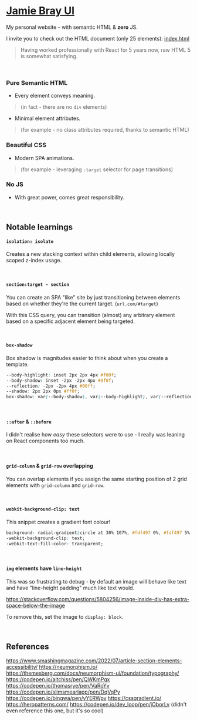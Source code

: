 # [Jamie Bray UI](https://jamiebray.me)

My personal website - with semantic HTML & **zero** JS.

I invite you to check out the HTML document (only 25 elements): [index.html](https://github.com/Jumbub/jamiebray-ui/blob/master/index.html)

> Having worked professionally with React for 5 years now, raw HTML 5 is somewhat satisfying.

<br/>

### Pure Semantic HTML

- Every element conveys meaning.
> (in fact - there are no `div` elements)

- Minimal element attributes.
> (for example - no class attributes required, thanks to semantic HTML)

### Beautiful CSS

- Modern SPA animations.
> (for example - leveraging `:target` selector for page transitions)

### No JS

- With great power, comes great responsibility.

<br/>

## Notable learnings

#### `isolation: isolate`

Creates a new stacking context within child elements, allowing locally scoped z-index usage.

<br/>

#### `section:target ~ section`

You can create an SPA "like" site by just transitioning between elements based on whether they're the current target. (`url.com/#target`)

With this CSS query, you can transition (almost) any arbitrary element based on a specific adjacent element being targeted.

<br/>

#### `box-shadow`

Box shadow is magnitudes easier to think about when you create a template.

```css
--body-highlight: inset 2px 2px 4px #f00f;
--body-shadow: inset -2px -2px 4px #0f0f;
--reflection: -2px -2px 4px #00ff;
--shadow: 2px 2px 0px #ff0f;
box-shadow: var(--body-shadow), var(--body-highlight), var(--reflection), var(--shadow);
```

<br/>

#### `::after` & `::before`

I didn't realise how _easy_ these selectors were to use - I really was leaning on React components too much.

<br/>

#### `grid-column` & `grid-row` overlapping

You can overlap elements if you assign the same starting position of 2 grid elements with `grid-column` and `grid-row`.

<br/>

#### `webkit-background-clip: text`

This snippet creates a gradient font colour!

```css
background: radial-gradient(circle at 30% 107%, #fdf497 0%, #fdf497 5%, #fd5949 45%, #d6249f 60%, #285aeb 90%);
-webkit-background-clip: text;
-webkit-text-fill-color: transparent;
```

<br/>

#### `img` elements have `line-height`

This was so frustrating to debug - by default an image will behave like text and have "line-height padding" much like text would.

https://stackoverflow.com/questions/5804256/image-inside-div-has-extra-space-below-the-image

To remove this, set the image to `display: block`.

<br/>

## References

https://www.smashingmagazine.com/2022/07/article-section-elements-accessibility/
https://neumorphism.io/
https://themesberg.com/docs/neumorphism-ui/foundation/typography/
https://codepen.io/aitchiss/pen/QWKmPqx
https://codepen.io/thomasrye/pen/VaRoYv
https://codepen.io/slimsmearlapp/pen/DqVqPy
https://codepen.io/bingwa/pen/vYERWpv
https://cssgradient.io/
https://heropatterns.com/
https://codepen.io/dev_loop/pen/jOborLv (didn't even reference this one, but it's so cool)
